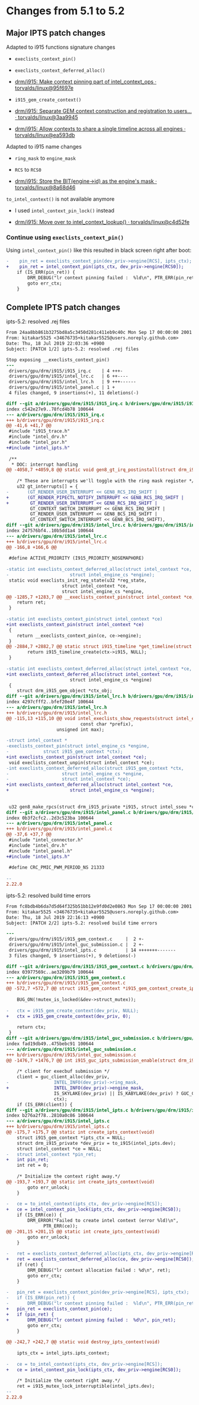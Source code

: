 # Changes from 5.1 to 5.2

## Major IPTS patch changes

Adapted to i915 functions signature changes
- `execlists_context_pin()`
- `execlists_context_deferred_alloc()`

- [drm/i915: Make context pinning part of intel_context_ops · torvalds/linux@95f697e](https://github.com/torvalds/linux/commit/95f697eb024d7def7f9050cd5eba9502034dd94d)

- `i915_gem_create_context()`

- [drm/i915: Separate GEM context construction and registration to users… · torvalds/linux@3aa9945](https://github.com/torvalds/linux/commit/3aa9945a528e7616b5c8fe5d7aa7d4aaf52b0af2)
- [drm/i915: Allow contexts to share a single timeline across all engines · torvalds/linux@ea593db](https://github.com/torvalds/linux/commit/ea593dbba4c8ed841630fa5445202627e1046ba6)

Adapted to i915 name changes
- `ring_mask` to `engine_mask`
- `RCS` to `RCS0`

- [drm/i915: Store the BIT(engine->id) as the engine's mask · torvalds/linux@8a68d46](https://github.com/torvalds/linux/commit/8a68d464366efb5b294fa11ccf23b51306cc2695)

`to_intel_context()` is not available anymore
- I used `intel_context_pin_lock()` instead

- [drm/i915: Move over to intel_context_lookup() · torvalds/linux@c4d52fe](https://github.com/torvalds/linux/commit/c4d52feb2c46ddcdde4058cf03f8b9eb996bb09b)



### Continue using `execlists_context_pin()`

Using `intel_context_pin()` like this resulted in black screen right after boot:
```diff
-    pin_ret = execlists_context_pin(dev_priv->engine[RCS], ipts_ctx);
+    pin_ret = intel_context_pin(ipts_ctx, dev_priv->engine[RCS0]);
    if (IS_ERR(pin_ret)) {
        DRM_DEBUG("lr context pinning failed :  %ld\n", PTR_ERR(pin_ret));
        goto err_ctx;
    }
```



## Complete IPTS patch changes

ipts-5.2: resolved .rej files
```diff
From 24aa8bb861b3275bd8a5c3450d281c411eb9c40c Mon Sep 17 00:00:00 2001
From: kitakar5525 <34676735+kitakar5525@users.noreply.github.com>
Date: Thu, 18 Jul 2019 22:03:36 +0900
Subject: [PATCH 1/2] ipts-5.2: resolved .rej files

Stop exposing __execlists_context_pin()
---
 drivers/gpu/drm/i915/i915_irq.c    | 4 +++-
 drivers/gpu/drm/i915/intel_lrc.c   | 6 ++----
 drivers/gpu/drm/i915/intel_lrc.h   | 9 +++------
 drivers/gpu/drm/i915/intel_panel.c | 1 +
 4 files changed, 9 insertions(+), 11 deletions(-)

diff --git a/drivers/gpu/drm/i915/i915_irq.c b/drivers/gpu/drm/i915/i915_irq.c
index c542e27e9..78fcd4b78 100644
--- a/drivers/gpu/drm/i915/i915_irq.c
+++ b/drivers/gpu/drm/i915/i915_irq.c
@@ -41,6 +41,7 @@
 #include "i915_trace.h"
 #include "intel_drv.h"
 #include "intel_psr.h"
+#include "intel_ipts.h"
 
 /**
  * DOC: interrupt handling
@@ -4058,7 +4059,8 @@ static void gen8_gt_irq_postinstall(struct drm_i915_private *dev_priv)
 
 	/* These are interrupts we'll toggle with the ring mask register */
 	u32 gt_interrupts[] = {
-		(GT_RENDER_USER_INTERRUPT << GEN8_RCS_IRQ_SHIFT |
+		(GT_RENDER_PIPECTL_NOTIFY_INTERRUPT << GEN8_RCS_IRQ_SHIFT |
+		 GT_RENDER_USER_INTERRUPT << GEN8_RCS_IRQ_SHIFT |
 		 GT_CONTEXT_SWITCH_INTERRUPT << GEN8_RCS_IRQ_SHIFT |
 		 GT_RENDER_USER_INTERRUPT << GEN8_BCS_IRQ_SHIFT |
 		 GT_CONTEXT_SWITCH_INTERRUPT << GEN8_BCS_IRQ_SHIFT),
diff --git a/drivers/gpu/drm/i915/intel_lrc.c b/drivers/gpu/drm/i915/intel_lrc.c
index 247576bf4..10b5dd1a4 100644
--- a/drivers/gpu/drm/i915/intel_lrc.c
+++ b/drivers/gpu/drm/i915/intel_lrc.c
@@ -166,8 +166,6 @@
 
 #define ACTIVE_PRIORITY (I915_PRIORITY_NOSEMAPHORE)
 
-static int execlists_context_deferred_alloc(struct intel_context *ce,
-					    struct intel_engine_cs *engine);
 static void execlists_init_reg_state(u32 *reg_state,
 				     struct intel_context *ce,
 				     struct intel_engine_cs *engine,
@@ -1285,7 +1283,7 @@ __execlists_context_pin(struct intel_context *ce,
 	return ret;
 }
 
-static int execlists_context_pin(struct intel_context *ce)
+int execlists_context_pin(struct intel_context *ce)
 {
 	return __execlists_context_pin(ce, ce->engine);
 }
@@ -2884,7 +2882,7 @@ static struct i915_timeline *get_timeline(struct i915_gem_context *ctx)
 		return i915_timeline_create(ctx->i915, NULL);
 }
 
-static int execlists_context_deferred_alloc(struct intel_context *ce,
+int execlists_context_deferred_alloc(struct intel_context *ce,
 					    struct intel_engine_cs *engine)
 {
 	struct drm_i915_gem_object *ctx_obj;
diff --git a/drivers/gpu/drm/i915/intel_lrc.h b/drivers/gpu/drm/i915/intel_lrc.h
index 4297cfff2..bfef20e4f 100644
--- a/drivers/gpu/drm/i915/intel_lrc.h
+++ b/drivers/gpu/drm/i915/intel_lrc.h
@@ -115,13 +115,10 @@ void intel_execlists_show_requests(struct intel_engine_cs *engine,
 							const char *prefix),
 				   unsigned int max);
 
-struct intel_context *
-execlists_context_pin(struct intel_engine_cs *engine,
-		      struct i915_gem_context *ctx);
+int execlists_context_pin(struct intel_context *ce);
 void execlists_context_unpin(struct intel_context *ce);
-int execlists_context_deferred_alloc(struct i915_gem_context *ctx,
-				     struct intel_engine_cs *engine,
-				     struct intel_context *ce);
+int execlists_context_deferred_alloc(struct intel_context *ce,
+					    struct intel_engine_cs *engine);
 
 
 u32 gen8_make_rpcs(struct drm_i915_private *i915, struct intel_sseu *ctx_sseu);
diff --git a/drivers/gpu/drm/i915/intel_panel.c b/drivers/gpu/drm/i915/intel_panel.c
index 0b3f2cfc2..2d3c523ba 100644
--- a/drivers/gpu/drm/i915/intel_panel.c
+++ b/drivers/gpu/drm/i915/intel_panel.c
@@ -37,6 +37,7 @@
 #include "intel_connector.h"
 #include "intel_drv.h"
 #include "intel_panel.h"
+#include "intel_ipts.h"
 
 #define CRC_PMIC_PWM_PERIOD_NS	21333
 
-- 
2.22.0


```

ipts-5.2: resolved build time errors
```diff
From fc8bdb4b6da7d5d64f325b51bb12e9fd0d2e0863 Mon Sep 17 00:00:00 2001
From: kitakar5525 <34676735+kitakar5525@users.noreply.github.com>
Date: Thu, 18 Jul 2019 22:16:13 +0900
Subject: [PATCH 2/2] ipts-5.2: resolved build time errors

---
 drivers/gpu/drm/i915/i915_gem_context.c     |  2 +-
 drivers/gpu/drm/i915/intel_guc_submission.c |  2 +-
 drivers/gpu/drm/i915/intel_ipts.c           | 14 +++++++-------
 3 files changed, 9 insertions(+), 9 deletions(-)

diff --git a/drivers/gpu/drm/i915/i915_gem_context.c b/drivers/gpu/drm/i915/i915_gem_context.c
index 03977569c..ae3209b79 100644
--- a/drivers/gpu/drm/i915/i915_gem_context.c
+++ b/drivers/gpu/drm/i915/i915_gem_context.c
@@ -572,7 +572,7 @@ struct i915_gem_context *i915_gem_context_create_ipts(struct drm_device *dev)
 
 	BUG_ON(!mutex_is_locked(&dev->struct_mutex));
 
-	ctx = i915_gem_create_context(dev_priv, NULL);
+	ctx = i915_gem_create_context(dev_priv, 0);
 
 	return ctx;
 }
diff --git a/drivers/gpu/drm/i915/intel_guc_submission.c b/drivers/gpu/drm/i915/intel_guc_submission.c
index fad19db49..475bebc91 100644
--- a/drivers/gpu/drm/i915/intel_guc_submission.c
+++ b/drivers/gpu/drm/i915/intel_guc_submission.c
@@ -1476,7 +1476,7 @@ int i915_guc_ipts_submission_enable(struct drm_i915_private *dev_priv,
 
 	/* client for execbuf submission */
 	client = guc_client_alloc(dev_priv,
-				  INTEL_INFO(dev_priv)->ring_mask,
+				  INTEL_INFO(dev_priv)->engine_mask,
 				  IS_SKYLAKE(dev_priv) || IS_KABYLAKE(dev_priv) ? GUC_CLIENT_PRIORITY_HIGH : GUC_CLIENT_PRIORITY_NORMAL,
 				  ctx);
 	if (IS_ERR(client)) {
diff --git a/drivers/gpu/drm/i915/intel_ipts.c b/drivers/gpu/drm/i915/intel_ipts.c
index b276a2f78..2810a0c86 100644
--- a/drivers/gpu/drm/i915/intel_ipts.c
+++ b/drivers/gpu/drm/i915/intel_ipts.c
@@ -175,7 +175,7 @@ static int create_ipts_context(void)
 	struct i915_gem_context *ipts_ctx = NULL;
 	struct drm_i915_private *dev_priv = to_i915(intel_ipts.dev);
 	struct intel_context *ce = NULL;
-	struct intel_context *pin_ret;
+	int pin_ret;
 	int ret = 0;
 
 	/* Initialize the context right away.*/
@@ -193,7 +193,7 @@ static int create_ipts_context(void)
 		goto err_unlock;
 	}
 
-	ce = to_intel_context(ipts_ctx, dev_priv->engine[RCS]);
+	ce = intel_context_pin_lock(ipts_ctx, dev_priv->engine[RCS0]);
 	if (IS_ERR(ce)) {
 		DRM_ERROR("Failed to create intel context (error %ld)\n",
 			  PTR_ERR(ce));
@@ -201,15 +201,15 @@ static int create_ipts_context(void)
 		goto err_unlock;
 	}
 
-	ret = execlists_context_deferred_alloc(ipts_ctx, dev_priv->engine[RCS], ce);
+	ret = execlists_context_deferred_alloc(ce, dev_priv->engine[RCS0]);
 	if (ret) {
 		DRM_DEBUG("lr context allocation failed : %d\n", ret);
 		goto err_ctx;
 	}
 
-	pin_ret = execlists_context_pin(dev_priv->engine[RCS], ipts_ctx);
-	if (IS_ERR(pin_ret)) {
-		DRM_DEBUG("lr context pinning failed :  %ld\n", PTR_ERR(pin_ret));
+	pin_ret = execlists_context_pin(ce);
+	if (pin_ret) {
+		DRM_DEBUG("lr context pinning failed :  %d\n", pin_ret);
 		goto err_ctx;
 	}
 
@@ -242,7 +242,7 @@ static void destroy_ipts_context(void)
 
 	ipts_ctx = intel_ipts.ipts_context;
 
-	ce = to_intel_context(ipts_ctx, dev_priv->engine[RCS]);
+	ce = intel_context_pin_lock(ipts_ctx, dev_priv->engine[RCS0]);
 
 	/* Initialize the context right away.*/
 	ret = i915_mutex_lock_interruptible(intel_ipts.dev);
-- 
2.22.0


```